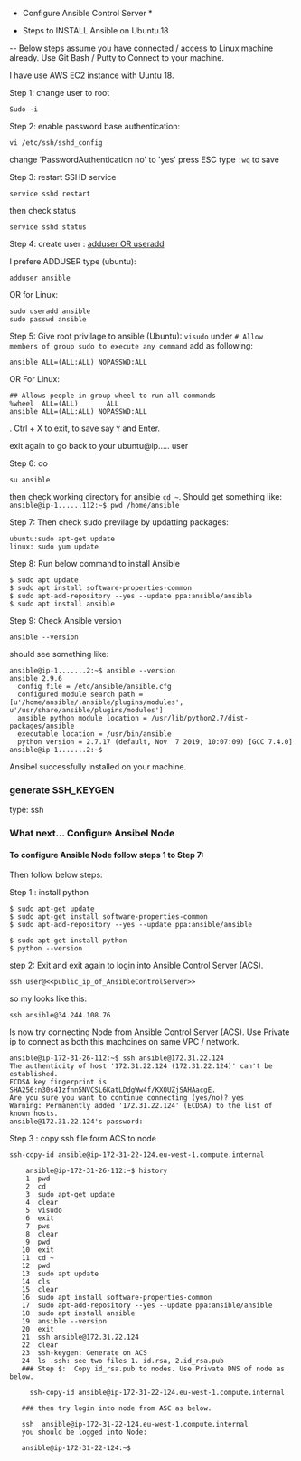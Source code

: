 * Configure Ansible Control Server *

* Steps to INSTALL Ansible on Ubuntu.18

-- Below steps assume you have connected / access to Linux machine already. Use Git Bash / Putty to Connect to your machine.

I have use AWS  EC2 instance with Uuntu 18.

Step 1: change user to root
 ```
Sudo -i
```

Step 2: enable password base authentication: 
```
vi /etc/ssh/sshd_config
```
change 'PasswordAuthentication no'
 to 'yes' press ESC
 type `:wq` to save 

Step 3: restart SSHD service 
```
service sshd restart
``` 
then check status 
```
service sshd status
```

Step 4: create user :
[adduser OR useradd](https://askubuntu.com/questions/345974/what-is-the-difference-between-adduser-and-useradd "adduser OR useradd")

I prefere ADDUSER type (ubuntu): 
```
adduser ansible
```
OR for Linux:
```
sudo useradd ansible
sudo passwd ansible
```

Step 5: Give root privilage to ansible (Ubuntu): `visudo` 
under `# Allow members of group sudo to execute any command` add as following: 
```
ansible ALL=(ALL:ALL) NOPASSWD:ALL
``` 

OR For Linux:
```
## Allows people in group wheel to run all commands
%wheel  ALL=(ALL)       ALL
ansible ALL=(ALL:ALL) NOPASSWD:ALL
```

. Ctrl + X to exit, to save say `Y` and Enter. 

exit again to go back to your ubuntu@ip..... user

Step 6: do 
```
su ansible
```
then check working directory for ansible `cd ~`. Should get something like:
`ansible@ip-1......112:~$ pwd /home/ansible`

Step 7: Then check sudo previlage by updatting packages: 
```
ubuntu:sudo apt-get update
linux: sudo yum update
```

Step 8: Run below command to install Ansible
```
$ sudo apt update
$ sudo apt install software-properties-common
$ sudo apt-add-repository --yes --update ppa:ansible/ansible
$ sudo apt install ansible
```
Step 9: Check Ansible version 
```
ansible --version
```
should see something like:
```
ansible@ip-1.......2:~$ ansible --version
ansible 2.9.6
  config file = /etc/ansible/ansible.cfg
  configured module search path = [u'/home/ansible/.ansible/plugins/modules', u'/usr/share/ansible/plugins/modules']
  ansible python module location = /usr/lib/python2.7/dist-packages/ansible
  executable location = /usr/bin/ansible
  python version = 2.7.17 (default, Nov  7 2019, 10:07:09) [GCC 7.4.0]
ansible@ip-1.......2:~$
```

Ansibel successfully installed on your machine.

### generate SSH_KEYGEN
type: ssh

### What next... Configure Ansibel Node


#### To configure Ansible Node follow steps 1 to Step 7:

Then follow below steps:

Step 1 : install python
```
$ sudo apt-get update
$ sudo apt-get install software-properties-common
$ sudo apt-add-repository --yes --update ppa:ansible/ansible

$ sudo apt-get install python
$ python --version
```
step 2: Exit and exit again to login into Ansible Control Server (ACS).

```
ssh user@<<public_ip_of_AnsibleControlServer>>
```
so my looks like this:
```
ssh ansible@34.244.108.76
```
ls
now try connecting Node from Ansible Control Server (ACS). Use Private ip to connect as both this machcines on same VPC / network.

```
ansible@ip-172-31-26-112:~$ ssh ansible@172.31.22.124
The authenticity of host '172.31.22.124 (172.31.22.124)' can't be established.
ECDSA key fingerprint is SHA256:n30s4Izfnn5NVCSL6KatLDdgWw4f/KXOUZjSAHAacgE.
Are you sure you want to continue connecting (yes/no)? yes
Warning: Permanently added '172.31.22.124' (ECDSA) to the list of known hosts.
ansible@172.31.22.124's password:
```
Step 3 : copy ssh file form ACS to node
```
ssh-copy-id ansible@ip-172-31-22-124.eu-west-1.compute.internal
```

```
    ansible@ip-172-31-26-112:~$ history
    1  pwd
    2  cd
    3  sudo apt-get update
    4  clear
    5  visudo
    6  exit
    7  pws
    8  clear
    9  pwd
   10  exit
   11  cd ~
   12  pwd
   13  sudo apt update
   14  cls
   15  clear
   16  sudo apt install software-properties-common
   17  sudo apt-add-repository --yes --update ppa:ansible/ansible
   18  sudo apt install ansible
   19  ansible --version
   20  exit
   21  ssh ansible@172.31.22.124
   22  clear
   23  ssh-keygen: Generate on ACS
   24  ls .ssh: see two files 1. id.rsa, 2.id_rsa.pub
   ### Step $:  Copy id_rsa.pub to nodes. Use Private DNS of node as below.

     ssh-copy-id ansible@ip-172-31-22-124.eu-west-1.compute.internal

   ### then try login into node from ASC as below.

   ssh  ansible@ip-172-31-22-124.eu-west-1.compute.internal
   you should be logged into Node:

   ansible@ip-172-31-22-124:~$
```